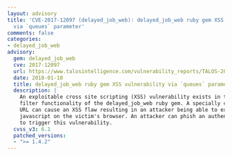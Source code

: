 ```yaml
---
layout: advisory
title: 'CVE-2017-12097 (delayed_job_web): delayed_job_web ruby gem XSS vulnerability
  via `queues` parameter'
comments: false
categories:
- delayed_job_web
advisory:
  gem: delayed_job_web
  cve: 2017-12097
  url: https://www.talosintelligence.com/vulnerability_reports/TALOS-2017-0449
  date: 2018-01-10
  title: delayed_job_web ruby gem XSS vulnerability via `queues` parameter
  description: |
    An exploitable cross site scripting (XSS) vulnerability exists in the
    filter functionality of the delayed_job_web ruby gem. A specially crafted
    URL can cause an XSS flaw resulting in an attacker being able to execute arbitrary
    javascript on the victim's browser. An attacker can phish an authenticated user
    to trigger this vulnerability.
  cvss_v3: 6.1
  patched_versions:
  - ">= 1.4.2"
---
```

